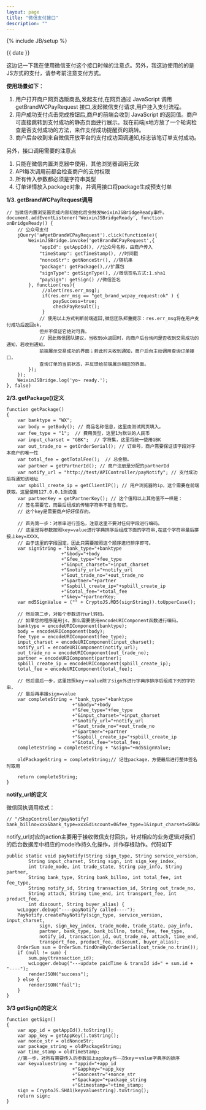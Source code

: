 ```yaml
---
layout: page
title: "微信支付接口"
description: ""
---
```

{% include JB/setup %}

{{ date }}

这边记一下我在使用微信支付这个接口时候的注意点。另外，我这边使用的的是JS方式的支付，请参考前注意支付方式。

**使用场景如下**：

1. 用户打开商户网页选贩商品,发起支付,在网页通过 JavaScript 调用 getBrandWCPayRequest 接口,发起微信支付请求,用户迚入支付流程。
2. 用户成功支付点击完成按钮后,商户的前端会收到 JavaScript 的返回值。商户可直接跳转到支付成功的静态页面迚行展示。我在前端js地方放了一个轮询检查是否支付成功的方法，来作支付成功提醒页的跳转。
3. 商户后台收到来自微信开放平台的支付成功回调通知,标志该笔订单支付成功。

另外，接口调用需要的注意点

1. 只能在微信内置浏览器中使用，其他浏览器调用无效
2. API每次调用前都会检查商户的支付权限
3. 所有传入参数都必须是字符串类型
4. 订单详情放入package对象，并调用接口将package生成预支付单

**1/3. getBrandWCPayRequest调用**

	// 当微信内置浏览器完成内部初始化后会触发WeixinJSBridgeReady事件。
	document.addEventListener('WeixinJSBridgeReady', function onBridgeReady() {
		// 公众号支付
		jQuery('a#getBrandWCPayRequest').click(function(e){
			WeixinJSBridge.invoke('getBrandWCPayRequest',{
			 	"appId": getAppId(), //公众号名称，由商户传入
			    "timeStamp": getTimeStamp(), //时间戳
			    "nonceStr": getNonceStr(), //随机串
			    "package": getPackage(),//扩展包
			    "signType": getSignType(), //微信签名方式:1.sha1
			    "paySign": getSign() //微信签名
			}, function(res){
				 //alert(res.err_msg);
				 if(res.err_msg == "get_brand_wcpay_request:ok" ) {
					 paySuccess=true;
					 checkPayResult();
				 }
			    // 使用以上方式判断前端返回,微信团队郑重提示：res.err_msg将在用户支付成功后返回ok，
			    但并不保证它绝对可靠。
			    // 因此微信团队建议，当收到ok返回时，向商户后台询问是否收到交易成功的通知，若收到通知，
			    前端展示交易成功的界面；若此时未收到通知，商户后台主动调用查询订单接口，
			    查询订单的当前状态，并反馈给前端展示相应的界面。
			});
		});
		WeixinJSBridge.log('yo~ ready.');
	}, false)

**2/3. getPackage()定义**

	function getPackage()
	{
	    var banktype = "WX";
	    var body = getBody(); // 商品名称信息，这里由测试网页填入。
	    var fee_type = "1";	 // 费用类型，这里1为默认的人民币
	    var input_charset = "GBK"; 	// 字符集，这里将统一使用GBK
	    var out_trade_no = getOrderSerial(); // 订单号，商户需要保证该字段对于本商户的唯一性
	    var total_fee = getTotalFee();	// 总金额。
	    var partner = getPartnerId(); // 商户注册是分配的partnerId
	    var notify_url = "http://test/APIController/payNotify"; // 支付成功后将通知该地址
	    var spbill_create_ip = getClientIP(); // 用户浏览器的ip，这个需要在前端获取。这里使用127.0.0.1测试值
	    var partnerKey = getPartnerKey(); // 这个值和以上其他值不一样是：
	    // 签名需要它，而最后组成的传输字符串不能含有它。
	    // 这个key是需要商户好好保存的。
	    
	    // 首先第一步：对原串进行签名，注意这里不要对任何字段进行编码。
	    // 这里是将参数按照key=value进行字典排序后组成下面的字符串,在这个字符串最后拼接上key=XXXX。
	    // 由于这里的字段固定，因此只需要按照这个顺序进行排序即可。
	    var signString = "bank_type="+banktype
	    				+"&body="+body
	    				+"&fee_type="+fee_type
	    				+"&input_charset="+input_charset
	    				+"&notify_url="+notify_url
	    				+"&out_trade_no="+out_trade_no
	    				+"&partner="+partner
	    				+"&spbill_create_ip="+spbill_create_ip
	    				+"&total_fee="+total_fee
	    				+"&key="+partnerKey;
	    var md5SignValue = ("" + CryptoJS.MD5(signString)).toUpperCase();
	    
	    // 然后第二步，对每个参数进行url转码。
	    // 如果您的程序是用js，那么需要使用encodeURIComponent函数进行编码。
	    banktype = encodeURIComponent(banktype);
	    body = encodeURIComponent(body);
	    fee_type = encodeURIComponent(fee_type);
	    input_charset = encodeURIComponent(input_charset);
	    notify_url = encodeURIComponent(notify_url);
	    out_trade_no = encodeURIComponent(out_trade_no);
	    partner = encodeURIComponent(partner);
	    spbill_create_ip = encodeURIComponent(spbill_create_ip);
	    total_fee = encodeURIComponent(total_fee);
	    
	    // 然后最后一步，这里按照key＝value除了sign外进行字典序排序后组成下列的字符串，
	    // 最后再串接sign=value
	    var completeString = "bank_type="+banktype
	    					+"&body="+body
	    					+"&fee_type="+fee_type
	    					+"&input_charset="+input_charset
	    					+"&notify_url="+notify_url
	    					+"&out_trade_no="+out_trade_no
	    					+"&partner="+partner
	    					+"&spbill_create_ip="+spbill_create_ip
	    					+"&total_fee="+total_fee;
	    completeString = completeString + "&sign="+md5SignValue;
	    
	    oldPackageString = completeString;// 记住package，方便最后进行整体签名时取用
	    
	    return completeString;
	}

**notify_url的定义**

微信回执调用格式：

	// "/ShopController/payNotify?bank_billno=xxx&bank_type=xxx&discount=0&fee_type=1&input_charset=GBK&notify_id=xxx&out_trade_no=xxx&partner=xxx&product_fee=1&sign=xxx&sign_type=MD5&time_end=20140420151830&total_fee=1&trade_mode=1&trade_state=0&transaction_id=xxx&transport_fee=0"

notify_url对应的action主要用于接收微信支付回执，针对相应的业务逻辑对我们的后台数据库中相应的model作持久化操作，并作存根动作。代码如下

	public static void payNotify(String sign_type, String service_version,
			String input_charset, String sign, int sign_key_index,
			int trade_mode, int trade_state, String pay_info, String partner,
			String bank_type, String bank_billno, int total_fee, int fee_type,
			String notify_id, String transaction_id, String out_trade_no,
			String attach, String time_end, int transport_fee, int product_fee,
			int discount, String buyer_alias) {
		wcLogger.debug("----payNotify called----");
		PayNotify.createPayNotify(sign_type, service_version, input_charset,
				sign, sign_key_index, trade_mode, trade_state, pay_info,
				partner, bank_type, bank_billno, total_fee, fee_type,
				notify_id, transaction_id, out_trade_no, attach, time_end,
				transport_fee, product_fee, discount, buyer_alias);
		OrderSum sum = OrderSum.findOneByOrderSerial(out_trade_no.trim());
		if (null != sum) {
			sum.pay(transaction_id);
			wcLogger.debug("---update paidTime & transId id=" + sum.id + "----");
			renderJSON("success");
		} else {
			renderJSON("fail");
		}
	}
	
**3/3 getSign()的定义**

	function getSign()
	{
	    var app_id = getAppId().toString();
	    var app_key = getAppKey().toString();
	    var nonce_str = oldNonceStr;
	    var package_string = oldPackageString;
	    var time_stamp = oldTimeStamp;
	    //第一步，对所有需要传入的参数加上appkey作一次key＝value字典序的排序
	    var keyvaluestring = "appid="+app_id
	    					+"&appkey="+app_key
	    					+"&noncestr="+nonce_str
	    					+"&package="+package_string
	    					+"&timestamp="+time_stamp;
	    sign = CryptoJS.SHA1(keyvaluestring).toString();
	    return sign;
	}
